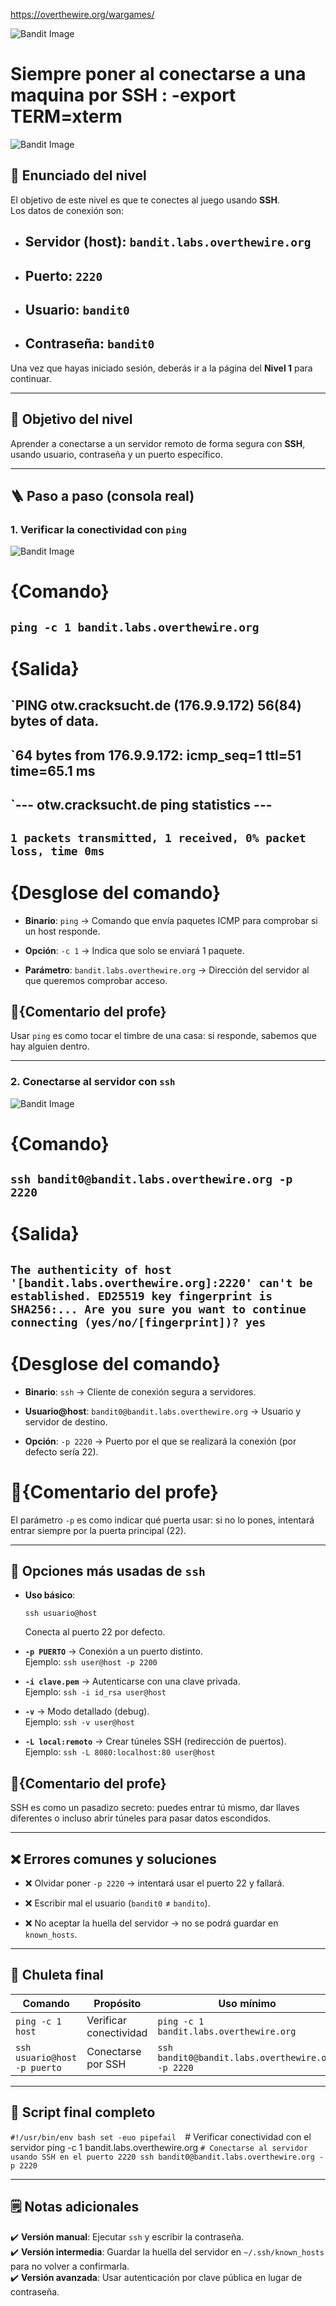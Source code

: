 https://overthewire.org/wargames/

![Bandit Image](../../Imagenes/level-0-1.png)




# Siempre poner al conectarse a una maquina por SSH : -export TERM=xterm
![Bandit Image](../../Imagenes/bandit-banner.png)


## 📄 Enunciado del nivel

El objetivo de este nivel es que te conectes al juego usando **SSH**.  
Los datos de conexión son:

- ## **Servidor (host)**: `bandit.labs.overthewire.org`
    
- ## **Puerto**: `2220`
    
- ## **Usuario**: `bandit0`
    
- ## **Contraseña**: `bandit0`
    

Una vez que hayas iniciado sesión, deberás ir a la página del **Nivel 1** para continuar.

---

## 🔎 Objetivo del nivel

Aprender a conectarse a un servidor remoto de forma segura con **SSH**, usando usuario, contraseña y un puerto específico.

---

## 🪜 Paso a paso (consola real)

### 1. Verificar la conectividad con `ping`

![Bandit Image](../../Imagenes/level-0-3.png)

# {Comando}

## `ping -c 1 bandit.labs.overthewire.org`

# {Salida}

## `PING otw.cracksucht.de (176.9.9.172) 56(84) bytes of data. 
## `64 bytes from 176.9.9.172: icmp_seq=1 ttl=51 time=65.1 ms
## `--- otw.cracksucht.de ping statistics ---
## `1 packets transmitted, 1 received, 0% packet loss, time 0ms`


# {Desglose del comando}

- **Binario**: `ping` → Comando que envía paquetes ICMP para comprobar si un host responde.
    
- **Opción**: `-c 1` → Indica que solo se enviará 1 paquete.
    
- **Parámetro**: `bandit.labs.overthewire.org` → Dirección del servidor al que queremos comprobar acceso.
    

## 💬{Comentario del profe}  

Usar `ping` es como tocar el timbre de una casa: si responde, sabemos que hay alguien dentro.

---

### 2. Conectarse al servidor con `ssh`

![Bandit Image](../../Imagenes/level-0-4.png)

# {Comando}

## `ssh bandit0@bandit.labs.overthewire.org -p 2220`

# {Salida}

## `The authenticity of host '[bandit.labs.overthewire.org]:2220' can't be established. ED25519 key fingerprint is SHA256:... Are you sure you want to continue connecting (yes/no/[fingerprint])? yes`

# {Desglose del comando}

- **Binario**: `ssh` → Cliente de conexión segura a servidores.
    
- **Usuario@host**: `bandit0@bandit.labs.overthewire.org` → Usuario y servidor de destino.
    
- **Opción**: `-p 2220` → Puerto por el que se realizará la conexión (por defecto sería 22).
    

# 💬{Comentario del profe}  

El parámetro `-p` es como indicar qué puerta usar: si no lo pones, intentará entrar siempre por la puerta principal (22).

---

## 🧰 Opciones más usadas de `ssh`

- **Uso básico**:
    
    `ssh usuario@host`
    
    Conecta al puerto 22 por defecto.
    
- **`-p PUERTO`** → Conexión a un puerto distinto.  
    Ejemplo: `ssh user@host -p 2200`
    
- **`-i clave.pem`** → Autenticarse con una clave privada.  
    Ejemplo: `ssh -i id_rsa user@host`
    
- **`-v`** → Modo detallado (debug).  
    Ejemplo: `ssh -v user@host`
    
- **`-L local:remoto`** → Crear túneles SSH (redirección de puertos).  
    Ejemplo: `ssh -L 8080:localhost:80 user@host`
    

## 💬{Comentario del profe}  

SSH es como un pasadizo secreto: puedes entrar tú mismo, dar llaves diferentes o incluso abrir túneles para pasar datos escondidos.

---

## ❌ Errores comunes y soluciones

- ❌ Olvidar poner `-p 2220` → intentará usar el puerto 22 y fallará.
    
- ❌ Escribir mal el usuario (`bandit0` ≠ `bandito`).
    
- ❌ No aceptar la huella del servidor → no se podrá guardar en `known_hosts`.
    

---

## 🧾 Chuleta final

|Comando|Propósito|Uso mínimo|
|---|---|---|
|`ping -c 1 host`|Verificar conectividad|`ping -c 1 bandit.labs.overthewire.org`|
|`ssh usuario@host -p puerto`|Conectarse por SSH|`ssh bandit0@bandit.labs.overthewire.org -p 2220`|

---

## 🧩 Script final completo

`#!/usr/bin/env bash set -euo pipefail 
`# Verificar conectividad con el servidor ping -c 1 bandit.labs.overthewire.org 
`# Conectarse al servidor usando SSH en el puerto 2220 ssh bandit0@bandit.labs.overthewire.org -p 2220`

---

## 🗒️ Notas adicionales

✔️ **Versión manual**: Ejecutar `ssh` y escribir la contraseña.  
✔️ **Versión intermedia**: Guardar la huella del servidor en `~/.ssh/known_hosts` para no volver a confirmarla.  
✔️ **Versión avanzada**: Usar autenticación por clave pública en lugar de contraseña.
